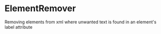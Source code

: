 # ElementRemover
Removing elements from xml where unwanted text is found in an element's label attribute
